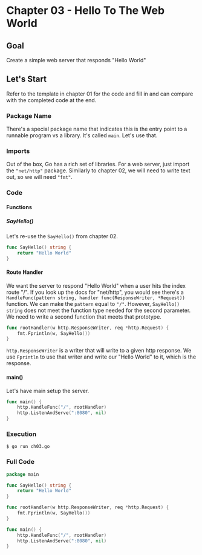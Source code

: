 # Chapter 03 - Hello To The Web World


## Goal

Create a simple web server that responds "Hello World"


## Let's Start

Refer to the template in chapter 01 for the code and fill in and can compare with the completed code at the end.

### Package Name
There's a special package name that indicates this is the entry point to a runnable program vs a library. It's called `main`. Let's use that.

### Imports
Out of the box, Go has a rich set of libraries. For a web server, just import the `"net/http"` package.
Similarly to chapter 02, we will need to write text out, so we will need `"fmt"`.

### Code

#### Functions
##### SayHello()
Let's re-use the `SayHello()` from chapter 02.

```go
func SayHello() string {
	return "Hello World"
}
```

#### Route Handler
We want the server to respond "Hello World" when a user hits the index route "/".
If you look up the docs for "net/http", you would see there's a `HandleFunc(pattern string, handler func(ResponseWriter, *Request))` function. We can make the `pattern` equal to `"/"`. However, `SayHello() string` does not meet the function type needed for the second parameter. We need to write a second function that meets that prototype.

```go
func rootHandler(w http.ResponseWriter, req *http.Request) {
	fmt.Fprintln(w, SayHello())	
}
```

`http.ResponseWriter` is a writer that will write to a given http response. We use `Fprintln` to use that writer and write our "Hello World" to it, which is the response.

#### main()
Let's have main setup the server.

```go
func main() {
	http.HandleFunc("/", rootHandler)
	http.ListenAndServe(":8080", nil)
}
```

### Execution

`$ go run ch03.go`

### Full Code
```go
package main

func SayHello() string {
	return "Hello World"
}

func rootHandler(w http.ResponseWriter, req *http.Request) {
	fmt.Fprintln(w, SayHello())	
}

func main() {
	http.HandleFunc("/", rootHandler)
	http.ListenAndServe(":8080", nil)
}

```

